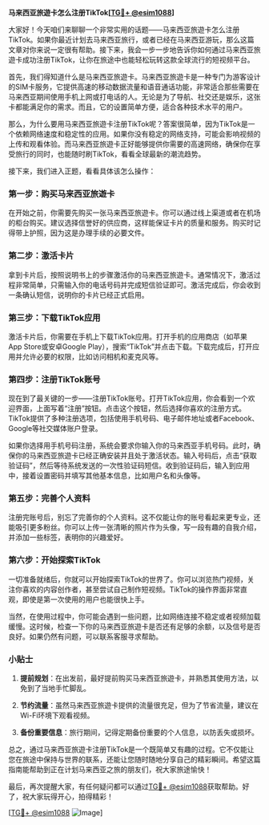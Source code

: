 **马来西亚旅遊卡怎么注册TikTok[[TG💪+ @esim1088](https://t.me/s/esim1088)]**

大家好！今天咱们来聊聊一个非常实用的话题——马来西亚旅遊卡怎么注册TikTok。如果你最近计划去马来西亚旅行，或者已经在马来西亚游玩，那么这篇文章对你来说一定很有帮助。接下来，我会一步一步地告诉你如何通过马来西亚旅遊卡成功注册TikTok，让你在旅途中也能轻松玩转这款全球流行的短视频平台。

首先，我们得知道什么是马来西亚旅遊卡。马来西亚旅遊卡是一种专门为游客设计的SIM卡服务，它提供高速的移动数据流量和语音通话功能，非常适合那些需要在马来西亚期间使用手机上网或打电话的人。无论是为了导航、社交还是娱乐，这张卡都能满足你的需求。而且，它的设置简单方便，适合各种技术水平的用户。

那么，为什么要用马来西亚旅遊卡注册TikTok呢？答案很简单，因为TikTok是一个依赖网络速度和稳定性的应用。如果你没有稳定的网络支持，可能会影响视频的上传和观看体验。而马来西亚旅遊卡正好能够提供你需要的高速网络，确保你在享受旅行的同时，也能随时刷TikTok，看看全球最新的潮流趋势。

接下来，我们进入正题，看看具体该怎么操作：

### 第一步：购买马来西亚旅遊卡

在开始之前，你需要先购买一张马来西亚旅遊卡。你可以通过线上渠道或者在机场的柜台购买。建议选择信誉好的供应商，这样能保证卡片的质量和服务。购买时记得带上护照，因为这是办理手续的必要文件。

### 第二步：激活卡片

拿到卡片后，按照说明书上的步骤激活你的马来西亚旅遊卡。通常情况下，激活过程非常简单，只需输入你的电话号码并完成短信验证即可。激活完成后，你会收到一条确认短信，说明你的卡片已经正式启用。

### 第三步：下载TikTok应用

激活卡片后，你需要在手机上下载TikTok应用。打开手机的应用商店（如苹果App Store或安卓Google Play），搜索“TikTok”并点击下载。下载完成后，打开应用并允许必要的权限，比如访问相机和麦克风等。

### 第四步：注册TikTok账号

现在到了最关键的一步——注册TikTok账号。打开TikTok应用，你会看到一个欢迎界面，上面写着“注册”按钮。点击这个按钮，然后选择你喜欢的注册方式。TikTok提供了多种注册选项，包括使用手机号码、电子邮件地址或者Facebook、Google等社交媒体账户登录。

如果你选择用手机号码注册，系统会要求你输入你的马来西亚手机号码。此时，确保你的马来西亚旅遊卡已经正确安装并且处于激活状态。输入号码后，点击“获取验证码”，然后等待系统发送的一次性验证码短信。收到验证码后，输入到应用中，接着设置密码并填写其他基本信息，比如用户名和头像等。

### 第五步：完善个人资料

注册完账号后，别忘了完善你的个人资料。这不仅能让你的账号看起来更专业，还能吸引更多粉丝。你可以上传一张清晰的照片作为头像，写一段有趣的自我介绍，并添加一些标签，表明你的兴趣爱好。

### 第六步：开始探索TikTok

一切准备就绪后，你就可以开始探索TikTok的世界了。你可以浏览热门视频，关注你喜欢的内容创作者，甚至尝试自己制作短视频。TikTok的操作界面非常直观，即使是第一次使用的用户也能很快上手。

当然，在使用过程中，你可能会遇到一些问题，比如网络连接不稳定或者视频加载缓慢。这时候，检查一下你的马来西亚旅遊卡是否还有足够的余额，以及信号是否良好。如果仍然有问题，可以联系客服寻求帮助。

### 小贴士

1. **提前规划**：在出发前，最好提前购买马来西亚旅遊卡，并熟悉其使用方法，以免到了当地手忙脚乱。
   
2. **节约流量**：虽然马来西亚旅遊卡提供的流量很充足，但为了节省流量，建议在Wi-Fi环境下观看视频。

3. **备份重要信息**：旅行期间，记得定期备份重要的个人信息，以防丢失或损坏。

总之，通过马来西亚旅遊卡注册TikTok是一个既简单又有趣的过程。它不仅能让您在旅途中保持与世界的联系，还能让您随时随地分享自己的精彩瞬间。希望这篇指南能帮助到正在计划马来西亚之旅的朋友们，祝大家旅途愉快！

最后，再次提醒大家，有任何疑问都可以通过[TG💪+ @esim1088](https://t.me/s/esim1088)获取帮助。好了，祝大家玩得开心，拍得精彩！

[[TG💪+ @esim1088](https://t.me/s/esim1088) ![Image](https://i.postimg.cc/4NQfJmqS/Snipaste-2025-05-13-00-14-12.png)]